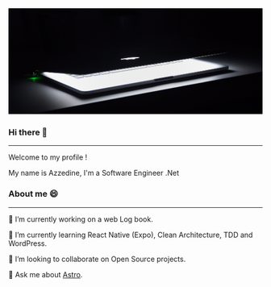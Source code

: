 <img src="/assets/cover.jpg" />

### Hi there 👋

------

Welcome to my profile !

My name is Azzedine, I'm a Software Engineer .Net

### About me 😄

------

🔭 I’m currently working on a web Log book.

🌱 I’m currently learning React Native (Expo), Clean Architecture, TDD and WordPress.

👯 I’m looking to collaborate on Open Source projects.

💬 Ask me about [Astro](https://astro.build/).

<!--

**Arsero/arsero** is a ✨ _special_ ✨ repository because its `README.md` (this file) appears on your GitHub profile.

Here are some ideas to get you started:

- 🔭 I’m currently working on ...
- 🌱 I’m currently learning ...
- 👯 I’m looking to collaborate on ...
- 🤔 I’m looking for help with ...
- 💬 Ask me about ...
- 📫 How to reach me: ...
- 😄 Pronouns: ...
- ⚡ Fun fact: ...
-->

